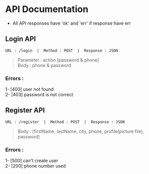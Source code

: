 # API Documentation

* All API responses have 'ok' and 'err' if response have err

## Login API

`URL : /login  |  Method : POST  |  Response : JSON`

> Parameter : action [password & phone]\
> Body : phone & password

### Errors :

1- [403] user not found\
2- [403] password is not correct

## Register API

`URL : /register  |  Method : POST  |  Response : JSON`

> Body : [firstName, lastName, city, phone, profile(picture file), password]

### Errors :

1- [500] can't create user\
2- [200] phone number used
